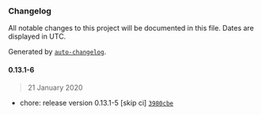 ### Changelog

All notable changes to this project will be documented in this file. Dates are displayed in UTC.

Generated by [`auto-changelog`](https://github.com/CookPete/auto-changelog).

#### 0.13.1-6

> 21 January 2020

- chore: release version 0.13.1-5 [skip ci] [`3980cbe`](https://github.com/GoodDollar/GoodDAPP/commit/3980cbedd9f7e7187803bd1a2060cee8d8db9c29)
